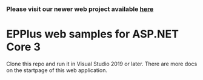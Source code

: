 ﻿### Please visit our newer web project available [here](https://github.com/EPPlusSoftware/EPPlus.WebSamples)
 
 # EPPlus web samples for ASP.NET Core 3
Clone this repo and run it in Visual Studio 2019 or later. There are more docs on the startpage of this web application.
